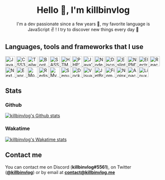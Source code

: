 <h1 align="center">Hello 👋, I'm killbinvlog</h1>
<p align="center">I'm a dev passionate since a few years 🤑, my favorite language is JavaScript ✌️ ! I try to discover new things every day 🤩</p>

<h2>Languages, tools and frameworks that I use</h2>
<a href="https://developer.mozilla.org/fr/docs/Web/JavaScript">
	<img src="https://cdn.jsdelivr.net/gh/devicons/devicon/icons/javascript/javascript-original.svg" width="32" alt="JavaScript's original logo">
</a>
<a href="https://developer.mozilla.org/fr/docs/Web/CSS">
	<img src="https://cdn.jsdelivr.net/gh/devicons/devicon/icons/css3/css3-original.svg" width="32" alt="CSS3's original logo">
</a>
<a href="https://tailwindcss.com">
	<img src="https://cdn.jsdelivr.net/gh/devicons/devicon/icons/tailwindcss/tailwindcss-plain.svg" width="32" alt="TailwindCSS's plain logo">
</a>
<a href="https://getbootstrap.com">
	<img src="https://cdn.jsdelivr.net/gh/devicons/devicon/icons/bootstrap/bootstrap-original.svg" width="32" alt="Bootstrap's original logo">
</a>
<a href="https://sass-lang.com">
	<img src="https://cdn.jsdelivr.net/gh/devicons/devicon/icons/sass/sass-original.svg" width="32" alt="SASS's original logo">
</a>
<a href="https://developer.mozilla.org/fr/docs/Web/HTML">
	<img src="https://cdn.jsdelivr.net/gh/devicons/devicon/icons/html5/html5-original.svg" width="32" alt="HTML5's original logo">
</a>
<a href="https://www.php.net">
	<img src="https://cdn.jsdelivr.net/gh/devicons/devicon/icons/php/php-original.svg" width="32" alt="PHP's original logo">
</a>
<a href="https://www.java.com">
	<img src="https://cdn.jsdelivr.net/gh/devicons/devicon/icons/java/java-original.svg" width="32" alt="Java's original logo">
</a>
<a href="https://www.nodejs.org">
	<img src="https://cdn.jsdelivr.net/gh/devicons/devicon/icons/nodejs/nodejs-original.svg" width="32" alt="NodeJS's original logo">
</a>
<a href="https://discord.js.org">
	<img src="https://cdn.jsdelivr.net/gh/devicons/devicon/icons/discordjs/discordjs-original.svg" width="32" alt="DiscordJS's original logo">
</a>
<a href="https://eslint.org">
	<img src="https://cdn.jsdelivr.net/gh/devicons/devicon/icons/eslint/eslint-original.svg" width="32" alt="Eslint's original logo">
</a>
<a href="https://www.npmjs.com">
	<img src="https://cdn.jsdelivr.net/gh/devicons/devicon/icons/npm/npm-original-wordmark.svg" width="32" alt="NPM's original wordmark logo">
</a>
</a>
<a href="https://www.electronjs.org">
	<img src="https://cdn.jsdelivr.net/gh/devicons/devicon/icons/electron/electron-original.svg" width="32" alt="Electron's original logo">
</a>
<a href="https://reactjs.org">
	<img src="https://cdn.jsdelivr.net/gh/devicons/devicon/icons/react/react-original.svg" width="32" alt="React's original logo">
</a>
<a href="https://nextjs.org">
	<img src="https://cdn.jsdelivr.net/gh/devicons/devicon/icons/nextjs/nextjs-original.svg" width="32" alt="NextJS's original logo">
</a>
<a href="https://expressjs.com">
	<img src="https://cdn.jsdelivr.net/gh/devicons/devicon/icons/express/express-original.svg" width="32" alt="ExpressJS's original logo">
</a>
<a href="https://www.mongodb.com">
	<img src="https://cdn.jsdelivr.net/gh/devicons/devicon/icons/mongodb/mongodb-original.svg" width="32" alt="MongoDB's original logo">
</a>
<a href="https://redis.io">
	<img src="https://cdn.jsdelivr.net/gh/devicons/devicon/icons/redis/redis-original.svg" width="32" alt="Redis's original logo">
</a>
<a href="https://www.mysql.com">
	<img src="https://cdn.jsdelivr.net/gh/devicons/devicon/icons/mysql/mysql-original.svg" width="32" alt="MySQL's original logo">
<a href="https://sequelize.org">
	<img src="https://cdn.jsdelivr.net/gh/devicons/devicon/icons/sequelize/sequelize-original.svg" width="32" alt="Sequelize's original logo">
</a>
<a href="https://www.docker.com">
	<img src="https://cdn.jsdelivr.net/gh/devicons/devicon/icons/docker/docker-original.svg" width="32" alt="Docker's original logo">
</a>
<a href="https://code.visualstudio.com">
	<img src="https://cdn.jsdelivr.net/gh/devicons/devicon/icons/vscode/vscode-original.svg" width="32" alt="Visual Studio Code's original logo">
</a>
<a href="https://www.jetbrains.com">
	<img src="https://cdn.jsdelivr.net/gh/devicons/devicon/icons/jetbrains/jetbrains-original.svg" width="32" alt="JetBrains's original logo">
</a>
<a href="https://www.figma.com">
	<img src="https://cdn.jsdelivr.net/gh/devicons/devicon/icons/figma/figma-original.svg" width="32" alt="Figma's original logo">
</a>
<a href="https://www.nginx.com">
	<img src="https://cdn.jsdelivr.net/gh/devicons/devicon/icons/nginx/nginx-original.svg" width="32" alt="Nginx's original logo">
</a>
<a href="https://httpd.apache.org">
	<img src="https://cdn.jsdelivr.net/gh/devicons/devicon/icons/apache/apache-original.svg" width="32" alt="Apache's original logo">
</a>
<a href="https://github.com/torvalds/linux">
	<img src="https://cdn.jsdelivr.net/gh/devicons/devicon/icons/linux/linux-original.svg" width="32" alt="Linux's original logo">
</a>
<h2>Stats</h2>
<h3>Github</h3>
<a href="https://www.github.com/killbinvlog">
  <img src="https://github-readme-stats.vercel.app/api?username=killbinvlog&count_private=true&theme=dark" alt="killbinvlog's Github stats" />
</a>
<h3>Wakatime</h3>
<a href="https://www.wakatime.com/@killbinvlog">
  <img src="https://github-readme-stats.vercel.app/api/wakatime?username=killbinvlog&layout=compact&theme=dark" alt="killbinvlog's Wakatime stats" />
</a>
<h2>Contact me</h2>
<p>You can contact me on Discord (<strong>killbinvlog#5561</strong>), on Twitter (<a href="https://twitter.com/killbinvlog"><strong>@killbinvlog</strong></a>) or by email at <a href="mailto:contact@killbinvlog.me"><strong>contact@killbinvlog.me</strong></a></p>
